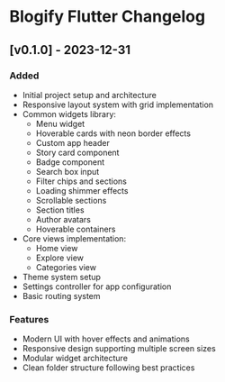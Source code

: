 # Blogify Flutter Changelog

## [v0.1.0] - 2023-12-31
### Added
- Initial project setup and architecture
- Responsive layout system with grid implementation
- Common widgets library:
  - Menu widget
  - Hoverable cards with neon border effects
  - Custom app header
  - Story card component
  - Badge component
  - Search box input
  - Filter chips and sections
  - Loading shimmer effects
  - Scrollable sections
  - Section titles
  - Author avatars
  - Hoverable containers
- Core views implementation:
  - Home view
  - Explore view
  - Categories view
- Theme system setup
- Settings controller for app configuration
- Basic routing system

### Features
- Modern UI with hover effects and animations
- Responsive design supporting multiple screen sizes
- Modular widget architecture
- Clean folder structure following best practices 